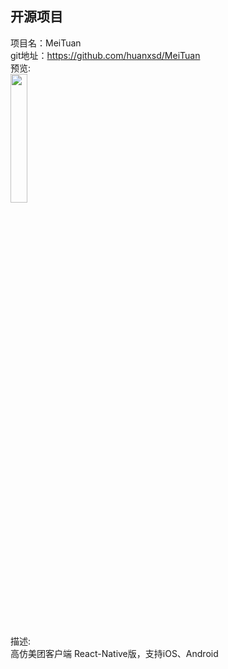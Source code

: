 ## 开源项目<br>


项目名：MeiTuan<br>
git地址：https://github.com/huanxsd/MeiTuan<br>
预览:<br>
<img src="https://github.com/huanxsd/MeiTuan/raw/master/screenshot/iOS_0.png" width="23%"/>
<br>
描述:<br>
高仿美团客户端 React-Native版，支持iOS、Android
<br>
